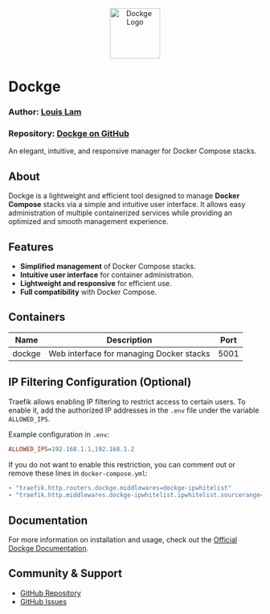 <p align="center">
    <img src="https://raw.githubusercontent.com/louislam/dockge/master/frontend/public/icon.svg" width="100" alt="Dockge Logo" />
</p>

# Dockge

### Author: [Louis Lam](https://github.com/louislam)

### Repository: [Dockge on GitHub](https://github.com/louislam/dockge/tree/master)

An elegant, intuitive, and responsive manager for Docker Compose stacks.

## About

Dockge is a lightweight and efficient tool designed to manage **Docker Compose** stacks via a simple and intuitive user interface. It allows easy administration of multiple containerized services while providing an optimized and smooth management experience.

## Features

- **Simplified management** of Docker Compose stacks.
- **Intuitive user interface** for container administration.
- **Lightweight and responsive** for efficient use.
- **Full compatibility** with Docker Compose.

## Containers

| Name   | Description                                  | Port |
|--------|----------------------------------------------|------|
| dockge | Web interface for managing Docker stacks    | 5001 |

## IP Filtering Configuration (Optional)

Traefik allows enabling IP filtering to restrict access to certain users. To enable it, add the authorized IP addresses in the `.env` file under the variable `ALLOWED_IPS`.

Example configuration in `.env`:

```ini
ALLOWED_IPS=192.168.1.1,192.168.1.2
```

If you do not want to enable this restriction, you can comment out or remove these lines in `docker-compose.yml`:

```yaml
- "traefik.http.routers.dockge.middlewares=dockge-ipwhitelist"
- "traefik.http.middlewares.dockge-ipwhitelist.ipwhitelist.sourcerange=${ALLOWED_IPS}"
```

## Documentation

For more information on installation and usage, check out the [Official Dockge Documentation](https://github.com/louislam/dockge/tree/master).

## Community & Support

- [GitHub Repository](https://github.com/louislam/dockge)
- [GitHub Issues](https://github.com/louislam/dockge/issues)

